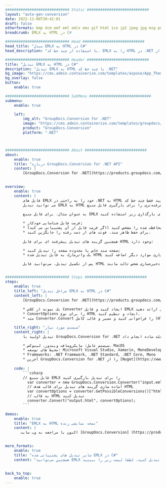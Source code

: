 ```yaml
---
############################# Static ############################
layout: "auto-gen-conversion"
date: 2022-11-08T20:41:01
draft: false
otherformats: bmp dcm emf eml emlx emz gif html ico jp2 jpeg jpg msg png psb psd svg svgz tga tif tiff webp wmf wmz
breadcrumb: EMLX به HTML در C#

############################# Head ############################
head_title: "مبدل EMLX به HTML در C#"
head_description: "با استفاده از چند خط کد، EMLX را به HTML در .NET تبدیل کنید. برای تبدیل بیش از 160 فرمت فایل از GroupDocs Document Conversion API استفاده کنید."

############################# Header ############################
title: "تبدیل EMLX به HTML در C#"
description: "تبدیل EMLX به HTML با چند خط کد .NET"
bg_image: "https://cms.admin.containerize.com/templates/aspose/App_Themes/V3/images/bg/header1.png"
bg_overlay: false
button:
    enable: true

############################# SubMenu ############################
submenu:
    enable: true

    left:
        img_alt: "GroupDocs.Conversion for .NET"
        image: "https://cms.admin.containerize.com/templates/groupdocs/images/product-logos/90x90-noborder/groupdocs-conversion-net.png"
        product: "GroupDocs.Conversion"
        platform: ".NET"



############################# About ############################
about:
    enable: true
    title: "درباره GroupDocs.Conversion for .NET API"
    content: |
        [GroupDocs.Conversion for .NET](https://products.groupdocs.com/conversion/net/) را می توان برای تبدیل مایکروسافت ورد، اکسل، پاورپوینت، پی دی اف، ویزیو و فرمت های دیگر استفاده کرد. GroupDocs.Conversion یک API مستقل است که برای سیستم‌های بک‌اند و داخلی که به کارایی بالا نیاز است، مناسب است. به هیچ نرم افزاری مانند Microsoft یا Open Office بستگی ندارد.
    

overview:
    enable: true
    content: |
        فایل های EMLX خود را به راحتی در .NET به HTML تبدیل کنید. شما می توانید فقط چند خط کد C# را در هر پلتفرم مورد نظر خود مانند Windows، Linux، macOS استفاده کنید.
        می توانید تبدیل EMLX به HTML را به صورت رایگان امتحان کنید و کیفیت نتایج تبدیل را ارزیابی کنید. همراه با سناریوهای ساده تبدیل فایل، می‌توانید گزینه‌های پیشرفته‌تری را برای بارگیری فایل منبع EMLX و برای ذخیره خروجی HTML امتحان کنید. 
        
        به عنوان مثال، برای فایل منبع EMLX می‌توانید از گزینه‌های بارگذاری زیر استفاده کنید:

        * فرمت فایل شناسایی خودکار;
        * رمز عبور فایل های محافظت شده را مشخص کنید (اگر فرمت فایل از آن پشتیبانی می کند);
        * برای حفظ ظاهر سند، فونت های از دست رفته را جایگزین کنید.
        
        همچنین گزینه های تبدیل پیشرفته ای برای فایل HTML وجود دارد:

        * صفحه سند خاص یا محدوده صفحه را تبدیل کنید;
        * یک واترمارک به فایل تبدیل شده HTML و بسیاری موارد دیگر اضافه کنید.

        پس از تکمیل تبدیل، می‌توانید فایل HTML خود را در مسیر فایل محلی یا هر ذخیره‌سازی شخص ثالث مانند FTP، Amazon S3، Google Drive، Dropbox و غیره ذخیره کنید. لطفاً توجه داشته باشید - برای تبدیل EMLX به {{ TO}} نیازی به نصب نرم افزار اضافی نیست - مانند MS Office، Open Office، Adobe Acrobat Reader و غیره.


############################# Steps ############################
steps:
    enable: true
    title_left: "مراحل تبدیل EMLX به HTML در C#"
    content_left: |
        [GroupDocs.Conversion for .NET](https://products.groupdocs.com/conversion/net/) تبدیل فایل EMLX به HTML را با چند خط کد برای توسعه دهندگان آسان می کند.
        
        * یک نمونه از کلاس Converter ایجاد کنید و فایل EMLX را با مسیر کامل ارائه دهید
        * ConvertOptions را برای نوع HTML ایجاد و تنظیم کنید.
        * متد Converter.Convert را فراخوانی کنید و مسیر و قالب کامل (HTML) را به عنوان پارامتر ارسال کنید.

    title_right: "سیستم مورد نیاز"
    content_right: |
        تبدیل اولیه با GroupDocs.Conversion for .NET را می توان تنها در چند مرحله ساده انجام داد. API های ما در تمام سیستم عامل ها و سیستم عامل های اصلی پشتیبانی می شوند. قبل از اجرای کد زیر، مطمئن شوید که پیش نیازهای زیر را روی سیستم خود نصب کرده اید.

        * سیستم عامل: مایکروسافت ویندوز، لینوکس، MacOS
        * محیط های توسعه: Microsoft Visual Studio, Xamarin, MonoDevelop
        * Frameworks: .NET Framework, .NET Standard, .NET Core, Mono
        * آخرین GroupDocs.Conversion for .NET را از [Nuget](https://www.nuget.org/packages/groupdocs.conversion) دریافت کنید
         
    code: |
        ```csharp    
        // فایل منبع EMLX را برای تبدیل بارگیری کنید
          var converter = new GroupDocs.Conversion.Converter("input.emlx");
          // آماده سازی گزینه های تبدیل برای قالب هدف HTML
          var convertOptions = converter.GetPossibleConversions()["html"].ConvertOptions;
          // به قالب HTML تبدیل کنید
          converter.Convert("output.html", convertOptions);
        ```

demos:
    enable: true
    title: "EMLX به HTML نسخه نمایشی زنده"
    content: |
       اکنون با مراجعه به وب سایت [GroupDocs.Conversion] (https://products.groupdocs.app/conversion/family) EMLX را به HTML تبدیل کنید. نسخه ی نمایشی آنلاین دارای مزایای زیر است
          

more_formats:
    enable: true
    title: "سایر تبدیل های پشتیبانی شده EMLX در C#"
    content: "همچنین می‌توانید EMLX را به بسیاری از فرمت‌های فایل دیگر تبدیل کنید. لطفا لیست زیر را ببینید."
       
       
back_to_top:
    enable: true
---
```

